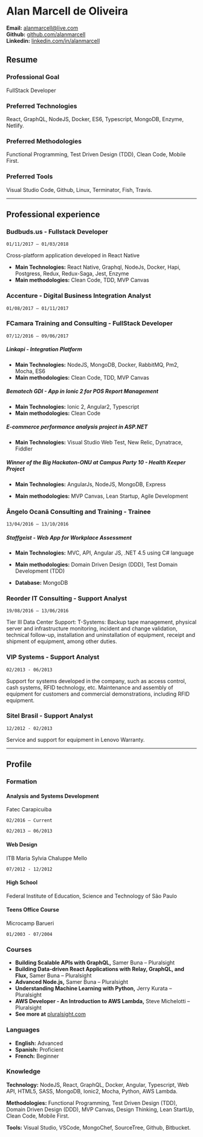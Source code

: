 # Alan Marcell de Oliveira

**Email:** [alanmarcell@live.com](mailto:alanmarcell@live.com)  
**Github:** [github.com/alanmarcell](github.com/alanmarcell)  
**Linkedin:** [linkedin.com/in/alanmarcell](https://linkedin.com/in/alanmarcell)

## Resume

### Professional Goal

FullStack Developer

### Preferred Technologies

React, GraphQL, NodeJS, Docker, ES6, Typescript, MongoDB, Enzyme, Netlify.

### Preferred Methodologies

Functional Programming, Test Driven Design (TDD), Clean Code, Mobile First.

### Preferred Tools

Visual Studio Code, Github, Linux, Terminator, Fish, Travis.

---

## Professional experience

### **Budbuds.us** - Fullstack Developer

`01/11/2017 – 01/03/2018`

Cross-platform application developed in React Native

* **Main Technologies:** React Native, Graphql, NodeJs, Docker, Hapi, Postgress, Redux, Redux-Saga, Jest, Enzyme
* **Main methodologies:** Clean Code, TDD, MVP Canvas

### **Accenture** - Digital Business Integration Analyst

`01/08/2017 – 01/11/2017`

### **FCamara Training and Consulting** - FullStack Developer

`07/12/2016 – 09/06/2017`

##### Linkapi - Integration Platform

* **Main Technologies:** NodeJS, MongoDB, Docker, RabbitMQ, Pm2, Mocha, ES6
* **Main methodologies:** Clean Code, TDD, MVP Canvas

##### Bematech GDI - App in Ionic 2 for POS Report Management

* **Main Technologies:** Ionic 2, Angular2, Typescript
* **Main methodologies:** Clean Code

##### E-commerce performance analysis project in ASP.NET

* **Main Technologies:** Visual Studio Web Test, New Relic, Dynatrace, Fiddler

##### Winner of the Big Hackaton-ONU at Campus Party 10 - Health Keeper Project

* **Main Technologies:** AngularJs, NodeJS, MongoDB, Express

* **Main methodologies:** MVP Canvas, Lean Startup, Agile Development

### **Ângelo Ocanã Consulting and Training** - Trainee

`13/04/2016 – 13/10/2016`

##### Staffgeist - Web App for Workplace Assessment

* **Main Technologies:** MVC, API, Angular JS, .NET 4.5 using C# language

* **Main methodologies:** Domain Driven Design (DDD), Test Domain Development (TDD)

* **Database:** MongoDB

### **Reorder IT Consulting** - Support Analyst

`19/08/2016 – 13/06/2016`

Tier III Data Center Support: T-Systems: Backup tape management, physical server and infrastructure monitoring, incident and change validation, technical follow-up, installation and uninstallation of equipment, receipt and shipment of equipment, among other duties.

### **VIP Systems** - Support Analyst

`02/2013 - 06/2013`

Support for systems developed in the company, such as access control, cash systems, RFID technology, etc. Maintenance and assembly of equipment for customers and commercial demonstrations, including RFID equipment.

### **Sitel Brasil** - Support Analyst

`12/2012 - 02/2013`

Service and support for equipment in Lenovo Warranty.

---

## Profile

### Formation

#### **Analysis and Systems Development**

Fatec Carapicuiba

`02/2016 – Current`

`02/2013 – 06/2013`

#### **Web Design**

ITB Maria Sylvia Chaluppe Mello

`07/2012 - 12/2012`

#### **High School**

Federal Institute of Education, Science and Technology of São Paulo

#### **Teens Office Course**

Microcamp Barueri

`01/2003 - 07/2004`

### Courses

* **Building Scalable APIs with GraphQL,** Samer Buna – Pluralsight
* **Building Data-driven React Applications with Relay, GraphQL, and Flux,** Samer Buna – Pluralsight
* **Advanced Node.js,** Samer Buna – Pluralsight
* **Understanding Machine Learning with Python,** Jerry Kurata – Pluralsight
* **AWS Developer - An Introduction to AWS Lambda,** Steve Michelotti – Pluralsight
* **See more at** [pluralsight.com](app.pluralsight.com/profile/alanmarcell)

### Languages

* **English:** Advanced
* **Spanish:** Proficient
* **French:** Beginner

### Knowledge

**Technology:**
NodeJS, React, GraphQL, Docker, Angular, Typescript, Web API, HTML5, SASS, MongoDB, Ionic2, Mocha, Python, AWS Lambda.

**Methodologies:**
Functional Programming, Test Driven Design (TDD), Domain Driven Design (DDD), MVP Canvas, Design Thinking, Lean StartUp, Clean Code, Mobile First.

**Tools:**
Visual Studio, VSCode, MongoChef, SourceTree, Github, Bitbucket.
